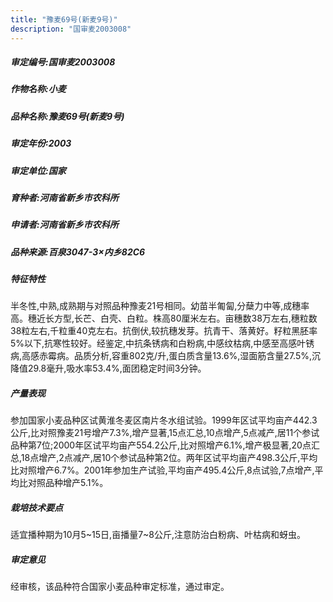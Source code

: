 ```yaml
---
title: "豫麦69号(新麦9号)"
description: "国审麦2003008"
---
```

##### 审定编号:国审麦2003008

##### 作物名称:小麦

##### 品种名称:豫麦69号(新麦9号)

##### 审定年份:2003

##### 审定单位:国家

##### 育种者:河南省新乡市农科所

##### 申请者:河南省新乡市农科所

##### 品种来源:百泉3047-3×内乡82C6

##### 特征特性
半冬性,中熟,成熟期与对照品种豫麦21号相同。幼苗半匍匐,分蘖力中等,成穗率高。穗近长方型,长芒、白壳、白粒。株高80厘米左右。亩穗数38万左右,穗粒数38粒左右,千粒重40克左右。抗倒伏,较抗穗发芽。抗青干、落黄好。籽粒黑胚率5%以下,抗寒性较好。经鉴定,中抗条锈病和白粉病,中感纹枯病,中感至高感叶锈病,高感赤霉病。品质分析,容重802克/升,蛋白质含量13.6%,湿面筋含量27.5%,沉降值29.8毫升,吸水率53.4%,面团稳定时间3分钟。

##### 产量表现
参加国家小麦品种区试黄淮冬麦区南片冬水组试验。1999年区试平均亩产442.3公斤,比对照豫麦21号增产7.3%,增产显著,15点汇总,10点增产,5点减产,居11个参试品种第7位;2000年区试平均亩产554.2公斤,比对照增产6.1%,增产极显著,20点汇总,18点增产,2点减产,居10个参试品种第2位。两年区试平均亩产498.3公斤,平均比对照增产6.7%。2001年参加生产试验,平均亩产495.4公斤,8点试验,7点增产,平均比对照品种增产5.1%。

##### 栽培技术要点
适宜播种期为10月5~15日,亩播量7~8公斤,注意防治白粉病、叶枯病和蚜虫。

##### 审定意见
经审核，该品种符合国家小麦品种审定标准，通过审定。

